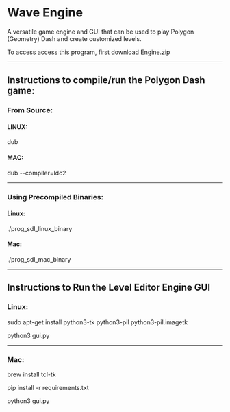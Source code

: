 # Wave Engine
A versatile game engine and GUI that can be used to play Polygon (Geometry) Dash and create customized levels.

To access access this program, first download Engine.zip

---

## Instructions to compile/run the Polygon Dash game:

### From Source:

#### **LINUX**: 
dub

#### **MAC**:
dub --compiler=ldc2

---

### Using Precompiled Binaries:

#### **Linux**:
./prog_sdl_linux_binary

#### **Mac**:
./prog_sdl_mac_binary

---

## Instructions to Run the Level Editor Engine GUI

### Linux:

sudo apt-get install python3-tk python3-pil python3-pil.imagetk

python3 gui.py

---

### Mac:

brew install tcl-tk

pip install -r requirements.txt

python3 gui.py
